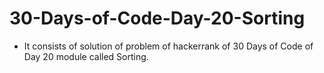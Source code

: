 # 30-Days-of-Code-Day-20-Sorting
- It consists of solution of problem of hackerrank of 30 Days of Code of Day 20 module called Sorting.
